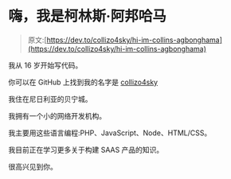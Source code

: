 # 嗨，我是柯林斯·阿邦哈马

> 原文:[https://dev.to/collizo4sky/hi-im-collins-agbonghama](https://dev.to/collizo4sky/hi-im-collins-agbonghama)

我从 16 岁开始写代码。

你可以在 GitHub 上找到我的名字是 [collizo4sky](https://github.com/collizo4sky)

我住在尼日利亚的贝宁城。

我拥有一个小的网络开发机构。

我主要用这些语言编程:PHP、JavaScript、Node、HTML/CSS。

我目前正在学习更多关于构建 SAAS 产品的知识。

很高兴见到你。